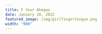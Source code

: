```yaml
---
title: F Your Ahegao
date: January 20, 2022
featured_image: /img/girlfingertongue.png
width: "900"
---
```

